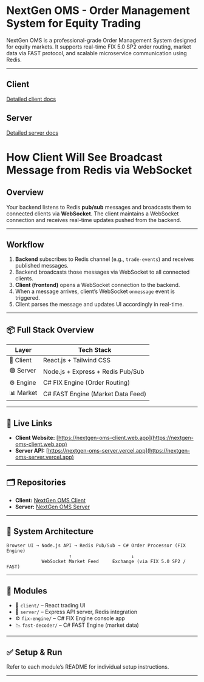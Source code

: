 # NextGen OMS - Order Management System for Equity Trading

NextGen OMS is a professional-grade Order Management System designed for equity markets. It supports real-time FIX 5.0 SP2 order routing, market data via FAST protocol, and scalable microservice communication using Redis.

---

## Client
[Detailed client docs](./client/README.md)

## Server
[Detailed server docs](./server/README.md)

# How Client Will See Broadcast Message from Redis via WebSocket

## Overview

Your backend listens to Redis **pub/sub** messages and broadcasts them to connected clients via **WebSocket**. The client maintains a WebSocket connection and receives real-time updates pushed from the backend.

---

## Workflow

1. **Backend** subscribes to Redis channel (e.g., `trade-events`) and receives published messages.
2. Backend broadcasts those messages via WebSocket to all connected clients.
3. **Client (frontend)** opens a WebSocket connection to the backend.
4. When a message arrives, client’s WebSocket `onmessage` event is triggered.
5. Client parses the message and updates UI accordingly in real-time.

---

## 📦 Full Stack Overview

| Layer     | Tech Stack                          |
|-----------|-------------------------------------|
| 🔵 Client | React.js + Tailwind CSS             |
| 🟢 Server | Node.js + Express + Redis Pub/Sub   |
| ⚙️ Engine | C# FIX Engine (Order Routing)       |
| 📊 Market | C# FAST Engine (Market Data Feed)   |

---

## 🚀 Live Links

- **Client Website:** [https://nextgen-oms-client.web.app](https://nextgen-oms-client.web.app)
- **Server API:** [https://nextgen-oms-server.vercel.app](https://nextgen-oms-server.vercel.app)

---

## 🗂 Repositories

- **Client:** [NextGen OMS Client](./client)
- **Server:** [NextGen OMS Server](./server)

---

## 🔧 System Architecture

```
Browser UI → Node.js API → Redis Pub/Sub → C# Order Processor (FIX Engine)
                       ↑                      ↓
             WebSocket Market Feed     Exchange (via FIX 5.0 SP2 / FAST)
```

---

## 🧱 Modules

- 📘 `client/` – React trading UI
- 📗 `server/` – Express API server, Redis integration
- ⚙️ `fix-engine/` – C# FIX Engine console app
- 📉 `fast-decoder/` – C# FAST Engine (market data)

---

## ✅ Setup & Run

Refer to each module’s README for individual setup instructions.

---

